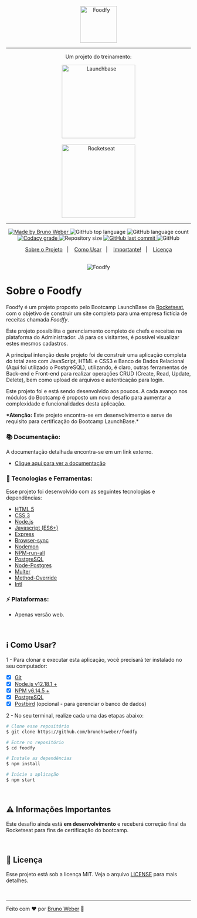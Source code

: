 <div align="center">
<img alt="Foodfy" src="https://res.cloudinary.com/brunohsweber/image/upload/v1598019950/Foodfy/logo.png" width="100px" />
</div>

<hr>

<p align="center">
Um projeto do treinamento:
</p>

<div align="center">
	    <img alt="Launchbase" src="https://storage.googleapis.com/golden-wind/bootcamp-launchbase/logo.png" width="200px"/>
</div>

<br>

<div align="center">
	    <img alt="Rocketseat" src="https://res.cloudinary.com/brunohsweber/image/upload/v1598031546/rocketseat_logo.png" width="200px"/>
</div>

<hr>

<p align="center">
	
<a href="https://rocketseat.com.br">
    <img alt="Made by Bruno Weber" src="https://img.shields.io/badge/made%20by-Bruno Weber-%23F8952D">
  </a>
  
<img alt="GitHub top language" src="https://img.shields.io/github/languages/top/brunohsweber/foodfy">

  <img alt="GitHub language count" src="https://img.shields.io/github/languages/count/brunohsweber/foodfy">

<a href="https://www.codacy.com/manual/brunohsweber/foodfy?utm_source=github.com&amp;utm_medium=referral&amp;utm_content=brunohsweber/foodfy&amp;utm_campaign=Badge_Grade">
    <img alt="Codacy grade" src="https://app.codacy.com/project/badge/Grade/82a6ba85727f4c15844385a4148ee864">
  </a>

  <img alt="Repository size" src="https://img.shields.io/github/repo-size/brunohsweber/foodfy">
  
  <a href="https://github.com/brunohsweber/foodfy/commits/master">
    <img alt="GitHub last commit" src="https://img.shields.io/github/last-commit/brunohsweber/foodfy">
  </a>

  <img alt="GitHub" src="https://img.shields.io/github/license/brunohsweber/foodfy">
  
  
  
  
</p>

<p align="center">
  <a href="#sobre-o-foodfy">Sobre o Projeto</a>&nbsp;&nbsp;&nbsp;|&nbsp;&nbsp;&nbsp;
  <a href="#information_source-como-usar">Como Usar</a>&nbsp;&nbsp;&nbsp;|&nbsp;&nbsp;&nbsp;
  <a href="#warning-informações-importantes">Importante!</a>&nbsp;&nbsp;&nbsp;|&nbsp;&nbsp;&nbsp;
  <a href="#memo-licença">Licença</a>
</p>

<br>

<div align="center">
	    <img alt="Foodfy" src="https://res.cloudinary.com/brunohsweber/image/upload/v1598104835/Foodfy/mockup.png"/>
</div>

# Sobre o Foodfy

Foodfy é um projeto proposto pelo Bootcamp LaunchBase da [Rocketseat](http://www.rocketseat.com.br), com o objetivo de construir um site completo para uma empresa fictícia de receitas chamada _Foodfy_.

Este projeto possibilita o gerenciamento completo de chefs e receitas na plataforma do Administrador. Já para os visitantes, é possível visualizar estes mesmos cadastros.

A principal intenção deste projeto foi de construir uma aplicação completa do total zero com JavaScript, HTML e CSS3 e Banco de Dados Relacional (Aqui foi utilizado o PostgreSQL), utilizando, é claro, outras ferramentas de Back-end e Front-end para realizar operações CRUD (Create, Read, Update, Delete), bem como upload de arquivos e autenticação para login.

Este projeto foi e está sendo desenvolvido aos poucos. A cada avanço nos módulos do Bootcamp é proposto um novo desafio para aumentar a complexidade e funcionalidades desta aplicação.

**\*Atenção:** Este projeto encontra-se em desenvolvimento e serve de requisito para certificação do Bootcamp LaunchBase.\*

### :books: Documentação:

A documentação detalhada encontra-se em um link externo.

- [Clique aqui para ver a documentação](https://www.notion.so/brunoweber/Foodfy-63530a41adbf4032ab9cca4f766626a2)

### :rocket: Tecnologias e Ferramentas:

Esse projeto foi desenvolvido com as seguintes tecnologias e dependências:

- [HTML 5](https://developer.mozilla.org/pt-BR/docs/Web/HTML/HTML5)
- [CSS 3](https://developer.mozilla.org/pt-BR/docs/Web/CSS)
- [Node.js](https://nodejs.org/en/)
- [Javascript (ES6+)](https://developer.mozilla.org/pt-BR/docs/Web/JavaScript)
- [Express](https://expressjs.com/pt-br/)
- [Browser-sync](https://browsersync.io/)
- [Nodemon](https://nodemon.io/)
- [NPM-run-all](https://github.com/mysticatea/npm-run-all)
- [PostgreSQL](https://www.postgresql.org/)
- [Node-Postgres](https://github.com/brianc/node-postgres)
- [Multer](https://github.com/expressjs/multer)
- [Method-Override](https://github.com/expressjs/method-override)
- [Intl](https://github.com/andyearnshaw/Intl.js/)

### :zap: Plataformas:

- Apenas versão web.

<br>

## :information_source: Como Usar?

1 - Para clonar e executar esta aplicação, você precisará ter instalado no seu computador:

- [x] [Git](https://git-scm.com/)
- [x] [Node.js v12.18.1 +](https://nodejs.org/)
- [x] [NPM v6.14.5 +](https://www.npmjs.com/)
- [x] [PostgreSQL](https://www.postgresql.org/)
- [x] [Postbird](https://www.electronjs.org/apps/postbird) (opcional - para gerenciar o banco de dados)

2 - No seu terminal, realize cada uma das etapas abaixo:

```bash
# Clone esse repositório
$ git clone https://github.com/brunohsweber/foodfy

# Entre no repositório
$ cd foodfy

# Instale as dependências
$ npm install

# Inicie a aplicação
$ npm start
```

<br>

## :warning: Informações Importantes

Este desafio ainda está **em desenvolvimento** e receberá correção final da Rocketseat para fins de certificação do bootcamp.

<br>

## :memo: Licença

Esse projeto está sob a licença MIT. Veja o arquivo [LICENSE](https://github.com/brunohsweber/foodfy/blob/master/LICENSE) para mais detalhes.

<br>

---

Feito com ♥ por [Bruno Weber](https://brunoweber.com.br) :wave:
